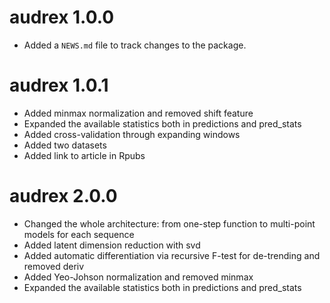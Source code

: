 # audrex 1.0.0

* Added a `NEWS.md` file to track changes to the package.

# audrex 1.0.1

* Added minmax normalization and removed shift feature
* Expanded the available statistics both in predictions and pred_stats
* Added cross-validation through expanding windows
* Added two datasets
* Added link to article in Rpubs

# audrex 2.0.0

* Changed the whole architecture: from one-step function to multi-point models for each sequence
* Added latent dimension reduction with svd
* Added automatic differentiation via recursive F-test for de-trending and removed deriv
* Added Yeo-Johson normalization and removed minmax
* Expanded the available statistics both in predictions and pred_stats
